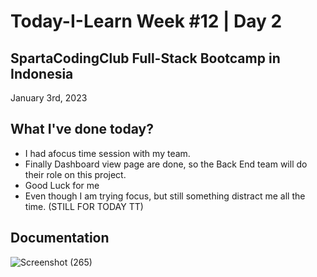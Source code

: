 # Today-I-Learn Week #12 | Day 2
## SpartaCodingClub Full-Stack Bootcamp in Indonesia
January 3rd, 2023

## What I've done today?

  - I had afocus time session with my team.
  - Finally Dashboard view page are done, so the Back End team will do their role on this project.
  - Good Luck for me
  - Even though I am trying focus, but still something distract me all the time. (STILL FOR TODAY TT)

## Documentation
  
  ![Screenshot (265)](https://user-images.githubusercontent.com/62550785/210389241-5bfcf6da-45a8-4657-b481-534491b227be.png)


